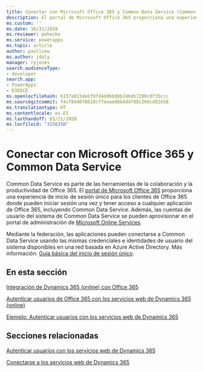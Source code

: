 ```yaml
---
title: Conectar con Microsoft Office 365 y Common Data Service (Common Data Service) | Microsoft Docs
description: El portal de Microsoft Office 365 proporciona una experiencia de inicio de sesión único para los clientes de Office 365 donde pueden iniciar sesión una vez y tener acceso a cualquier aplicación de Office 365, incluyendo Dynamics 365 (online).
ms.custom: ''
ms.date: 10/31/2018
ms.reviewer: pehecke
ms.service: powerapps
ms.topic: article
author: paulliew
ms.author: jdaly
manager: ryjones
search.audienceType:
- developer
search.app:
- PowerApps
- D365CE
ms.openlocfilehash: 6157a015debf9fd4dd6bd8b746db7280c0f35ccc
ms.sourcegitcommit: f4cf849070628cf7eeaed6b4d4f08c20dcd02e58
ms.translationtype: HT
ms.contentlocale: es-ES
ms.lasthandoff: 03/21/2020
ms.locfileid: "3156350"
---
```

# <a name="connect-with-microsoft-office-365-and-common-data-service"></a>Conectar con Microsoft Office 365 y Common Data Service

Common Data Service es parte de las herramientas de la colaboración y la productividad de Office 365. El [portal de Microsoft Office 365](https://www.microsoft.com/office365) proporciona una experiencia de inicio de sesión único para los clientes de Office 365 donde pueden iniciar sesión una vez y tener acceso a cualquier aplicación de Office 365, incluyendo Common Data Service. Además, las cuentas de usuario del sistema de Common Data Service se pueden aprovisionar en el portal de administración de [Microsoft Online Services](https://portal.microsoftonline.com/).  
  
 Mediante la federación, las aplicaciones pueden conectarse a Common Data Service usando las mismas credenciales e identidades de usuario del sistema disponibles en una red basada en Azure Active Directory. Más información: [Guía básica del inicio de sesión único](https://technet.microsoft.com/library/hh967643.aspx).  
  
## <a name="in-this-section"></a>En esta sección  
 [Integración de Dynamics 365 (online) con Office 365](online-integration-office-365.md)  
  
 [Autenticar usuarios de Office 365 con los servicios web de Dynamics 365 (online)](/dynamics365/customer-engagement/developer/authenticate-office-365-users-customer-engagement-web-services)  
  
 [Ejemplo: Autenticar usuarios con los servicios web de Dynamics 365](/dynamics365/customer-engagement/developer/sample-authenticate-users-web-services)  
  
## <a name="related-sections"></a>Secciones relacionadas  
 [Autenticar usuarios con los servicios web de Dynamics 365](/dynamics365/customer-engagement/developer/authenticate-users)  
  
 [Conectarse a los servicios web de Dynamics 365](/dynamics365/customer-engagement/developer/authenticate-office-365-users-customer-engagement-web-services)  
 